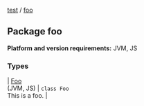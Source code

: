 [test](test/index) / [foo](test/foo/index)

## Package foo

**Platform and version requirements:** JVM, JS

### Types

| [Foo](test/foo/-foo/index)<br>(JVM, JS) | `class Foo`<br>This is a foo. |

